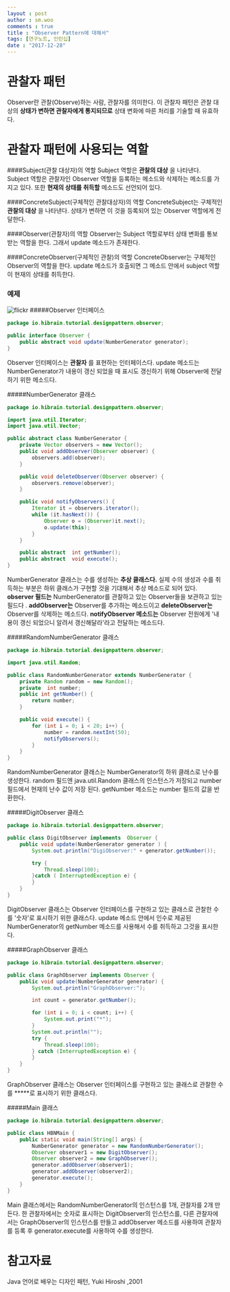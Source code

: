 ```yaml
---
layout : post
author : sm.woo
comments : true
title : "Observer Pattern에 대해서"
tags: [연구노트, 인턴십]
date : "2017-12-28"
---
```


관찰자 패턴
=====

Observer란 관찰(Observe)하는 사람, 관찰자를 의미한다.
이 관찰자 패턴은 관찰 대상의 **상태가 변하면 관찰자에게 통지되므로** 상태 변화에 따른 처리를 기술할 때 유효하다.

관찰자 패턴에 사용되는 역할
=====

####Subject(관찰 대상자)의 역할
Subject 역할은 **관찰의 대상** 을 나타낸다. Subject 역할은 관찰자인 Observer 역할을 등록하는 메소드와 삭제하는 메소드를 가지고 있다. 또한 **현재의 상태를 취득할** 메소드도 선언되어 있다.

####ConcreteSubject(구체적인 관찰대상자)의 역할
ConcreteSubject는 구체적인 **관찰의 대상** 을 나타낸다. 상태가 변하면 이 것을 등록되어 있는 Observer 역할에게 전달한다.

####Observer(관찰자)의 역할
Observer는 Subject 역할로부터 상태 변화를 통보 받는 역할을 한다. 그래서 update 메소드가 존재한다.

####ConcreteObserver(구체적인 관찰)의 역할
ConcreteObserver는 구체적인 Observer의 역할을 한다. update 메소드가 호출되면 그 메소드 안에서 subject 역할이 현재의 상태를 취득한다.


### 예제
![flickr](https://farm5.staticflickr.com/4736/39458665392_58cd96143f_b.jpg)
#####Observer 인터페이스
```java
package io.hibrain.tutorial.designpattern.observer;

public interface Observer {
    public abstract void update(NumberGenerator generator);
}
```
Observer 인터페이스는 **관찰자** 를 표현하는 인터페이스다. update 메소드는 NumberGenerator가 내용이 갱신 되었을 때 표시도 갱신하기 위해 Observer에 전달하기 위한 메소드다.

#####NumberGenerator 클래스
```java
package io.hibrain.tutorial.designpattern.observer;

import java.util.Iterator;
import java.util.Vector;

public abstract class NumberGenerator {
    private Vector observers = new Vector();
    public void addObserver(Observer observer) {
        observers.add(observer);
    }

    public void deleteObserver(Observer observer) {
        observers.remove(observer);
    }

    public void notifyObservers() {
        Iterator it = observers.iterator();
        while (it.hasNext()) {
            Observer o = (Observer)it.next();
            o.update(this);
        }
    }

    public abstract  int getNumber();
    public abstract  void execute();
}
```
NumberGenerator 클래스는 수를 생성하는 **추상 클래스다.** 실제 수의 생성과 수를 취득하는 부분은 하위 클래스가 구현할 것을 기대해서 추상 메소드로 되어 있다.
**observer 필드는** NumberGenerator를 관찰하고 있는 Observer들을 보관하고 있는 필드다 . **addObserver는** Observer를 추가하는 메소드이고 **deleteObserver는** Observer를 삭제하는 메소드다. **notifyObserver 메소드는** Observer 전원에게 '내용이 갱신 되었으니 알려서 갱신해달라'라고 전달하는 메소드다.  

#####RandomNumberGenerator 클래스
```java
package io.hibrain.tutorial.designpattern.observer;

import java.util.Random;

public class RandomNumberGenerator extends NumberGenerator {
    private Random random = new Random();
    private  int number;
    public int getNumber() {
        return number;
    }

    public void execute() {
        for (int i = 0; i < 20; i++) {
            number = random.nextInt(50);
            notifyObservers();
        }
    }
}
```  
RandomNumberGenerator 클래스는 NumberGenerator의 하위 클래스로 난수를 생성한다. random 필드엔 java.util.Random 클래스의 인스턴스가 저장되고 number필드에서 현재의 난수 값이 저장 된다. getNumber 메소드는 number 필드의 값을 반환한다.

#####DigitObserver 클래스
```java
package io.hibrain.tutorial.designpattern.observer;

public class DigitObserver implements  Observer {
    public void update(NumberGenerator generator ) {
        System.out.println("DigiObserver:" + generator.getNumber());

        try {
            Thread.sleep(100);
        }catch ( InterruptedException e) {
        }
    }
}
```
DigitObserver 클래스는 Observer 인터페이스를 구현하고 있는 클래스로 관찰한 수를 '숫자'로 표시하기 위한 클래스다. update 메소드 안에서 인수로 제공된 NumberGenerator의 getNumber 메소드를 사용해서 수를 취득하고 그것을 표시한다.

#####GraphObserver 클래스
```java
package io.hibrain.tutorial.designpattern.observer;

public class GraphObserver implements Observer {
    public void update(NumberGenerator generator) {
        System.out.println("GraphObserver:");

        int count = generator.getNumber();

        for (int i = 0; i < count; i++) {
            System.out.print("*");
        }
        System.out.println("");
        try {
            Thread.sleep(100);
        } catch (InterruptedException e) {
        }
    }
}
```
GraphObserver 클래스는 Observer 인터페이스를 구현하고 있는 클래스로 관찰한 수를 *****로 표시하기 위한 클래스다.


#####Main 클래스
```java
package io.hibrain.tutorial.designpattern.observer;

public class HBNMain {
    public static void main(String[] args) {
        NumberGenerator generator = new RandomNumberGenerator();
        Observer observer1 = new DigitObserver();
        Observer observer2 = new GraphObserver();
        generator.addObserver(observer1);
        generator.addObserver(observer2);
        generator.execute();
    }
}
```

Main 클래스에서는 RandomNumberGenerator의 인스턴스를 1개, 관찰자를 2개 만든다.
한 관찰자에서는 숫자로 표시하는 DigitObserver의 인스턴스를, 다른 관찰자에서는 GraphObserver의 인스턴스를 만들고 addObserver 메소드를 사용하여 관찰자를 등록 후 generator.execute를 사용하여 수를 생성한다.


참고자료
=====
Java 언어로 배우는 디자인 패턴, Yuki Hiroshi ,2001
